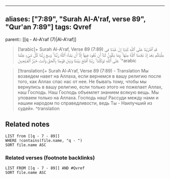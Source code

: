 
---
aliases: ["7:89", "Surah Al-A'raf, verse 89", "Qur'an 7:89"]
tags: Qvref
---

parent:: [[q - Al-A'raf (7)|Al-A'raf]]

> [!arabic]+ Surah Al-A'raf, Verse 89 (7:89)
> <span class="quran-arabic">قَدِ ٱفْتَرَيْنَا عَلَى ٱللَّهِ كَذِبًا إِنْ عُدْنَا فِى مِلَّتِكُم بَعْدَ إِذْ نَجَّىٰنَا ٱللَّهُ مِنْهَا ۚ وَمَا يَكُونُ لَنَآ أَن نَّعُودَ فِيهَآ إِلَّآ أَن يَشَآءَ ٱللَّهُ رَبُّنَا ۚ وَسِعَ رَبُّنَا كُلَّ شَىْءٍ عِلْمًا ۚ عَلَى ٱللَّهِ تَوَكَّلْنَا ۚ رَبَّنَا ٱفْتَحْ بَيْنَنَا وَبَيْنَ قَوْمِنَا بِٱلْحَقِّ وَأَنتَ خَيْرُ ٱلْفَـٰتِحِينَ</span>
^arabic

> [!translation]+ Surah Al-A'raf, Verse 89 (7:89) - Translation
> Мы возведем навет на Аллаха, если вернемся в вашу религию после того, как Аллах спас нас от нее. Не бывать тому, чтобы мы вернулись в вашу религию, если только этого не пожелает Аллах, наш Господь. Наш Господь объемлет знанием всякую вещь. Мы уповаем только на Аллаха. Господь наш! Рассуди между нами и нашим народом по справедливости, ведь Ты - Наилучший из судей».
^translation



## Related notes
```dataview
LIST from [[q - 7 - 89]]
WHERE !contains(file.name, "q - ")
SORT file.name ASC
```

### Related verses (footnote backlinks)
```dataview
LIST FROM [[q - 7 - 89]] AND #Qvref
SORT file.name ASC
```

